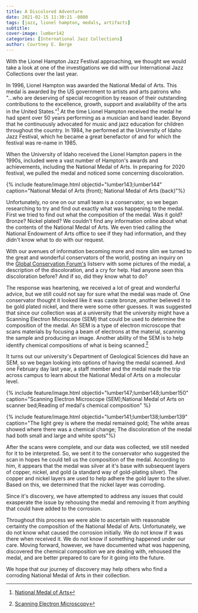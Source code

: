 ```yaml
---
title: A Discolored Adventure
date: 2021-02-15 11:30:21 -0800
tags: [jazz, lionel hampton, medals, artifacts]
subtitle: 
cover-image: lumber142
categories: [International Jazz Collections]
author: Courtney E. Berge
---
```



With the Lionel Hampton Jazz Festival approaching, we thought we would take a look at one of the investigations we did with our International Jazz Collections over the last year. 

In 1996, Lionel Hampton was awarded the National Medal of Arts. This medal is awarded by the US government to artists and arts patrons who "...who are deserving of special recognition by reason of their outstanding contributions to the excellence, growth, support and availability of the arts in the United States."[^1] At the time Lionel Hampton received the medal he had spent over 50 years performing as a musician and band leader. Beyond that he continuously advocated for music and jazz education for children throughout the country. In 1984, he performed at the University of Idaho Jazz Festival, which he became a great benefactor of and for which the festival was re-name in 1985. 

When the University of Idaho received the Lionel Hampton papers in the 1990s, included were a vast number of Hampton's awards and achievements, including the National Medal of Arts. In preparing for 2020 festival, we pulled the medal and noticed some concerning discoloration. 

{% include feature/image.html objectid="lumber143;lumber144" caption="National Medal of Arts (front); National Medal of Arts (back)"%}

Unfortunately, no one on our small team is a conservator, so we began researching to try and find out exactly what was happening to the medal. First we tried to find out what the composition of the medal. Was it gold? Bronze? Nickel plated? We couldn't find any information online about what the contents of the National Medal of Arts. We even tried calling the National Endowment of Arts office to see if they had information, and they didn't know what to do with our request. 

With our avenues of information becoming more and more slim we turned to the great and wonderful conservators of the world, posting an inquiry on the [Global Conservation Forum's](https://community.culturalheritage.org/communities/community-home?CommunityKey=ea3d002c-9fc3-4446-b7d2-c308f5faed13) listserv with some pictures of the medal, a description of the discoloration, and a cry for help. Had anyone seen this discoloration before? And if so, did they know what to do? 

The response was heartening, we received a lot of great and wonderful advice, but we still could not say for sure what the medal was made of. One conservator thought it looked like it was caste bronze, another believed it to be gold plated nickel, and there were some other guesses. It was suggested that since our collection was at a university that the university might have a Scanning Electron Microscope (SEM) that could be used to determine the composition of the medal. An SEM is a type of electron microscope that scans materials by focusing a beam of electrons at the material, scanning the sample and producing an image. Another ability of the SEM is to help identify chemical compositions of what is being scanned.[^2]

It turns out our university's Department of Geological Sciences did have an SEM, so we began looking into options of having the medal scanned. And one February day last year, a staff member and the medal made the trip across campus to learn about the National Medal of Arts on a molecular level. 

{% include feature/image.html objectid="lumber147;lumber148;lumber150" caption="Scanning Electron Microscope (SEM);National Medal of Arts on scanner bed;Reading of medal's chemical composition" %}

{% include feature/image.html objectid="lumber141;lumber138;lumber139" caption="The light grey is where the medal remained gold; The white areas showed where there was a chemical change; The discoloration of the medal had both small and large and white spots"%}

After the scans were complete, and our data was collected, we still needed for it to be interpreted. So, we sent it to the conservator who suggested the scan in hopes he could tell us the composition of the medal. According to him, it appears that the medal was silver at it's base with subsequent layers of copper, nickel, and gold (a standard way of gold-plating silver). The copper and nickel layers are used to help adhere the gold layer to the silver. Based on this, we determined that the nickel layer was corroding. 

Since it's discovery, we have attempted to address any issues that could exasperate the issue by rehousing the medal and removing it from anything that could have added to the corrosion. 

Throughout this process we were able to ascertain with reasonable certainty the composition of the National Medal of Arts. Unfortunately, we do not know what caused the corrosion initially. We do not know if it was there when received it. We do not know if something happened under our care. Moving forward, however, we have documented what was happening, discovered the chemical composition we are dealing with, rehoused the medal, and are better prepared to care for it going into the future. 

We hope that our journey of discovery may help others who find a corroding National Medal of Arts in their collection. 

[^1]: [National Medal of Arts](https://www.arts.gov/honors/medals)

[^2]: [Scanning Electron Microscopy](https://serc.carleton.edu/research_education/geochemsheets/techniques/SEM.html)